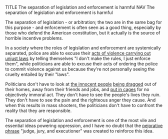 TITLE The separation of legislation and enforcement is harmful
NAV The separation of legislation and enforcement is harmful

The separation of legislation - or arbitration; the two are in the same bag for this purpose - and enforcement is often seen as a good thing, especially by those who defend the American constitution, but it actually is the source of horrible incentive problems.

In a society where the roles of legislation and enforcement are systemically separated, police are able to excuse their [acts of violence carrying out unjust laws](enforcement) by telling themselves "I don't make the rules, I just enforce them", while politicians are able to excuse their acts of ordering the police to commit violence against us because they're not personally seeing the cruelty entailed by their "laws".

Politicians don't have to look at [the innocent people](https://tucker.liberty.me/captured-cuffed-and-jailed-a-personal-story/) <a href="https://www.clermontsun.com/2018/07/17/anger-boils-over-in-amelia/" rel="nofollow">being dragged</a> out of their homes, away from their friends and jobs, and [put in cages](imprisonment) for no objectively immoral act. They don't have to see the people's lives they ruin. They don't have to see the pain and the righteous anger they cause. And when this results in mass shooters, the politicians don't have to confront the reality that they are responsible.

The separation of legislation and enforcement is one of the most vile and essential ideas powering oppression, and I have no doubt that the [pejorative phrase](/argument/propaganda#judge-jury-and-executioner) "judge, jury, and executioner" was created to reinforce this idea.
